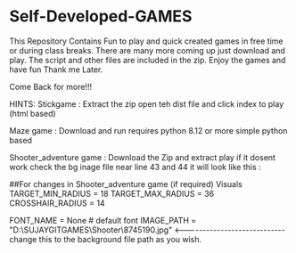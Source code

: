 # Self-Developed-GAMES
This Repository Contains Fun to play and quick created games in free time or during class breaks. There are many more coming up just download and play.
The script and other files are included in the zip. Enjoy the games and have fun Thank me Later.

Come Back for more!!!

HINTS:
Stickgame : Extract the zip open teh dist file and click index to play (html based)





Maze game : Download and run requires python 8.12 or more  simple python based




Shooter_adventure game : Download the Zip and extract play if it dosent work check the bg inage file near line 43 and 44 it will look like this : 

##For changes in Shooter_adventure game (if required)
Visuals
TARGET_MIN_RADIUS = 18
TARGET_MAX_RADIUS = 36
CROSSHAIR_RADIUS = 14

FONT_NAME = None  # default font
IMAGE_PATH = "D:\SUJAYGITGAMES\Shooter\8745190.jpg" <---------------------------- change this to the background file path as you wish.
